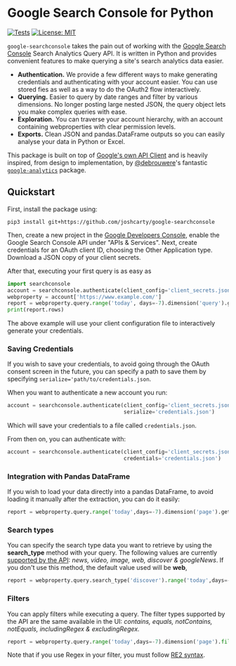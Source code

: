 # Google Search Console for Python

[![Tests](https://github.com/joshcarty/google-searchconsole/actions/workflows/tests.yml/badge.svg)](https://github.com/joshcarty/google-searchconsole/actions/workflows/tests.yml)
[![License: MIT](https://img.shields.io/badge/License-MIT-yellow.svg)](https://opensource.org/licenses/MIT)

`google-searchconsole` takes the pain out of working with the [Google Search
Console](https://support.google.com/webmasters/answer/4559176?hl=en) Search Analytics Query API. It is written in Python and provides
convenient features to make querying a site's search analytics data easier.

* **Authentication.** We provide a few different ways to make generating
credentials and authenticating with your account easier. You can use stored
fies as well as a way to do the OAuth2 flow interactively.
* **Querying.** Easier to query by date ranges and filter by various
dimensions. No longer posting large nested JSON, the query object lets you make
complex queries with ease.
* **Exploration.** You can traverse your account hierarchy, with an account
containing webproperties with clear permission levels.
* **Exports.** Clean JSON and pandas.DataFrame outputs so you can easily
analyse your data in Python or Excel.

This package is built on top of
[Google's own API Client](https://developers.google.com/webmaster-tools/search-console-api-original/v3/prereqs)
and is heavily inspired, from design to implementation, by [@debrouwere](https://github.com/debrouwere)'s
fantastic [`google-analytics`](https://github.com/debrouwere/google-analytics) package.

## Quickstart

First, install the package using:

`pip3 install git+https://github.com/joshcarty/google-searchconsole`

Then, create a new project in the [Google Developers Console](https://console.developers.google.com),
enable the  Google Search Console API under "APIs & Services". Next, create credentials
for an OAuth client ID, choosing the Other Application type. Download a JSON copy of
your client secrets.

After that, executing your first query is as easy as

```python
import searchconsole
account = searchconsole.authenticate(client_config='client_secrets.json')
webproperty = account['https://www.example.com/']
report = webproperty.query.range('today', days=-7).dimension('query').get()
print(report.rows)
```

The above example will use your client configuration file to interactively
generate your credentials.


### Saving Credentials
If you wish to save your credentials, to avoid going
through the OAuth consent screen in the future, you can specify a path to save
them by specifying `serialize='path/to/credentials.json`.

When you want to authenticate a new account you run:

```python
account = searchconsole.authenticate(client_config='client_secrets.json',
                                     serialize='credentials.json')
```
Which will save your credentials to a file called `credentials.json`.

From then on, you can authenticate with:

```python
account = searchconsole.authenticate(client_config='client_secrets.json',
                                     credentials='credentials.json')
```

### Integration with Pandas DataFrame 
If you wish to load your data directly into a pandas
DataFrame, to avoid loading it manually after the extraction, 
you can do it easily: 

```python
report = webproperty.query.range('today',days=-7).dimension('page').get().to_dataframe()
```

### Search types
You can specify the search type data you want to retrieve by using the **search_type** method with your query. The following values are currently [supported by the API](https://developers.google.com/webmaster-tools/search-console-api-original/v3/searchanalytics/query): *news, video, image, web, discover & googleNews*. If you don't use this method, the default value used will be **web**, 

```python
report = webproperty.query.search_type('discover').range('today',days=-7).dimension('page').get().to_dataframe()
```

### Filters
You can apply filters while executing a query. The filter types supported by the API are the same available in the UI: *contains, equals, notContains, notEquals, includingRegex & excludingRegex.*

```python
report = webproperty.query.range('today',days=-7).dimension('page').filter('page','/blog/','contains').get().to_dataframe()
```

Note that if you use Regex in your filter, you must follow [RE2 syntax](https://github.com/google/re2/wiki/Syntax). 